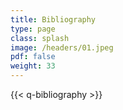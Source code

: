 ```yaml
---
title: Bibliography
type: page
class: splash
image: /headers/01.jpeg
pdf: false
weight: 33
---
```


{{< q-bibliography >}}
